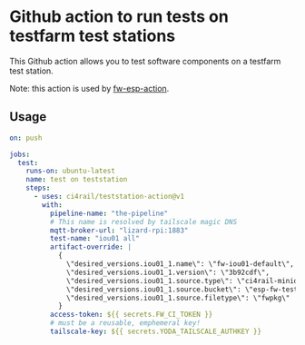 # Github action to run tests on testfarm test stations

This Github action allows you to test software components on a testfarm test station.

Note: this action is used by [fw-esp-action](https://github.com/ci4rail/fw_esp-action).

## Usage

```yaml
on: push

jobs:
  test:
    runs-on: ubuntu-latest
    name: test on teststation
    steps:
      - uses: ci4rail/teststation-action@v1
        with:
          pipeline-name: "the-pipeline"
          # This name is resolved by tailscale magic DNS
          mqtt-broker-url: "lizard-rpi:1883"
          test-name: "iou01 all"
          artifact-override: |
            {
              \"desired_versions.iou01_1.name\": \"fw-iou01-default\",
              \"desired_versions.iou01_1.version\": \"3b92cdf\",
              \"desired_versions.iou01_1.source.type\": \"ci4rail-minio\",
              \"desired_versions.iou01_1.source.bucket\": \"esp-fw-testing\",
              \"desired_versions.iou01_1.source.filetype\": \"fwpkg\"
            }
          access-token: ${{ secrets.FW_CI_TOKEN }}
          # must be a reusable, emphemeral key!
          tailscale-key: ${{ secrets.YODA_TAILSCALE_AUTHKEY }}
```
